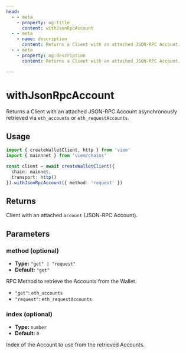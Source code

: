 ```yaml
---
head:
  - - meta
    - property: og:title
      content: withJsonRpcAccount
  - - meta
    - name: description
      content: Returns a Client with an attached JSON-RPC Account.
  - - meta
    - property: og:description
      content: Returns a Client with an attached JSON-RPC Account.

---
```


# withJsonRpcAccount

Returns a Client with an attached JSON-RPC Account asynchronously retrieved via `eth_accounts` or `eth_requestAccounts`.

## Usage

```ts {7}
import { createWalletClient, http } from 'viem'
import { mainnnet } from 'viem/chains'

const client = await createWalletClient({ 
  chain: mainnet,
  transport: http()
}).withJsonRpcAccount({ method: 'request' })
```

## Returns

Client with an attached `account` (JSON-RPC Account).

## Parameters

### method (optional)

- **Type:** `"get" | "request"`
- **Default:** `"get"`

RPC Method to retrieve the Accounts from the Wallet.

- `"get"`: `eth_accounts`
- `"request"`: `eth_requestAccounts`

### index (optional)

- **Type:** `number`
- **Default:** `0`

Index of the Account to use from the retrieved Accounts.
